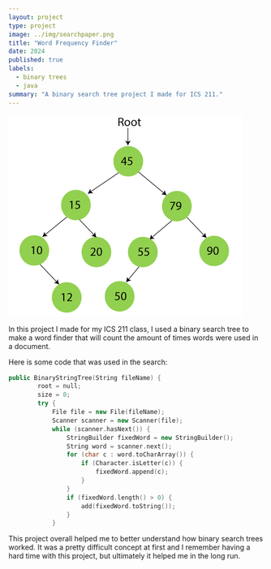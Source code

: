 ```yaml
---
layout: project
type: project
image: ../img/searchpaper.png
title: "Word Frequency Finder"
date: 2024
published: true
labels:
  - binary trees
  - java
summary: "A binary search tree project I made for ICS 211."
---
```


<img class="img-fluid" src="../img/binary-search-tree11.jpg">

In this project I made for my ICS 211 class, I used a binary search tree to make a word finder that will count the amount of times words were used in a document.

Here is some code that was used in the search:

```cpp
public BinaryStringTree(String fileName) {
		root = null;
		size = 0;
		try {
			File file = new File(fileName);
			Scanner scanner = new Scanner(file);
			while (scanner.hasNext()) {
				StringBuilder fixedWord = new StringBuilder();
				String word = scanner.next();
				for (char c : word.toCharArray()) {
					if (Character.isLetter(c)) {
						fixedWord.append(c);
					}
				}
				if (fixedWord.length() > 0) {
					add(fixedWord.toString());
				}
			}
```
This project overall helped me to better understand how binary search trees worked. It was a pretty difficult concept at first and I remember having a hard time with this project, but ultimately it helped me in the long run.
